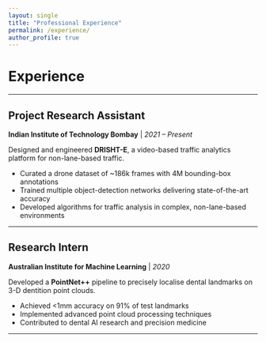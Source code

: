 ```yaml
---
layout: single
title: "Professional Experience"
permalink: /experience/
author_profile: true
---
```


# Experience



---

## Project Research Assistant
**Indian Institute of Technology Bombay** | *2021 – Present*

Designed and engineered **DRISHT-E**, a video-based traffic analytics platform for non-lane-based traffic.

- Curated a drone dataset of ~186k frames with 4M bounding-box annotations
- Trained multiple object-detection networks delivering state-of-the-art accuracy
- Developed algorithms for traffic analysis in complex, non-lane-based environments

---

## Research Intern
**Australian Institute for Machine Learning** | *2020*

Developed a **PointNet++** pipeline to precisely localise dental landmarks on 3-D dentition point clouds.

- Achieved <1mm accuracy on 91% of test landmarks
- Implemented advanced point cloud processing techniques
- Contributed to dental AI research and precision medicine

---


